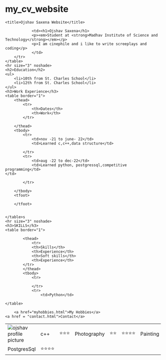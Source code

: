 # my_cv_website
<!DOCTYPE html>
<html lang="en">
<head>
    <meta charset="UTF-8">
   
    <title>Ojshav Saxena Website</title>
</head>
<body>
    <table cellspacing="20">
        <tr>
            <td><img src="D:\coding\web d\html\fotor_2023-1-5_20_42_47.png" alt="ojshav profile picture"></td>
    
                <td><h1>Ojshav Saxena</h1>
                <p><em>Student at <strong>Madhav Institute of Science and Technology</strong></em></p>
                <p>I am cinephile and i like to write screeplays and coding</p>
                </td>
        </tr>
    </table>
    <hr size="3" noshade>
    <h2>Education</h2>
    <ul>
        <li>10th from St. Charles School</li>
        <li>12th from St. Charles School</li>
    </ul>
    <h3>Work Experience</h3>
    <table border="1">
        <thead>
            <tr>
                <th>Dates</th>
                <th>Work</th>
            </tr>

        </thead>
        <tbody>
            <tr>
                <td>nov -21 to june- 22</td>
                <td>Learned c,c++,data structure</td>
    
            </tr>
            <tr>
                <td>aug -22 to dec-22</td>
                <td>Learned python, postgressql,competitive programming</td>                                                                                                                                                                                                                                                                                                                                                                                                                                                                                            </td>
    
            </tr>

        </tbody>
        <tfoot>

        </tfoot>
       
        
    </table>s
    <hr size="3" noshade>
    <h3>SKILLS</h3>
    <table border="1">
        
            <thead>
                <tr>
                <th>Skills</th>
                <th>Experience</th>
                <th>Soft skills</th>
                <th>Experience</th>
            </tr>
            </thead>
            <tbody>
                <tr>
<td>c++</td>
<td>⭐⭐⭐</td>
<td>Photography</td>
<td>⭐⭐</td>


                </tr>
                <tr>
                    <td>Python</td>
<td>⭐⭐⭐⭐</td>
<td>Painting</td>
<td>⭐</td>
                </tr>
                <tr>
                    <td>PostgresSql</td>
<td>⭐⭐⭐⭐</td>
                </tr>
            </tbody>
        
    </table>
    
        <a href="myhobbies.html">My Hobbies</a>
    <a href = "contact.html">Contact</a>
  
</body>
</html>
